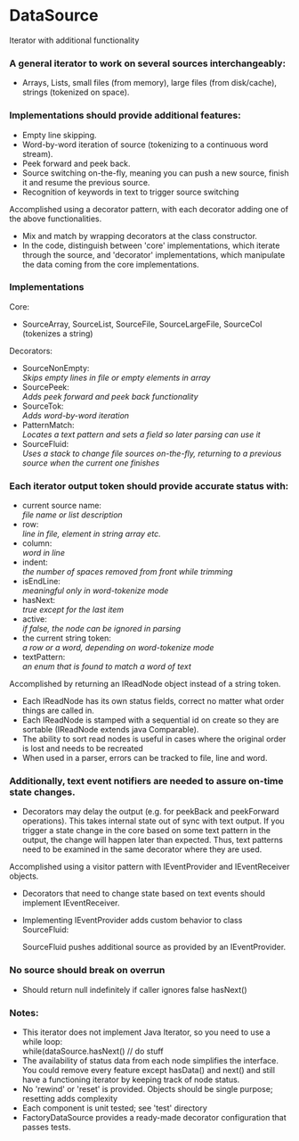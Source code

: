 # DataSource
Iterator with additional functionality

### A general iterator to work on several sources interchangeably:
 * Arrays, Lists, small files (from memory), large files (from disk/cache), strings (tokenized on space).

### Implementations should provide additional features:
 * Empty line skipping.
 * Word-by-word iteration of source (tokenizing to a continuous word stream).
 * Peek forward and peek back.
 * Source switching on-the-fly, meaning you can push a new source, finish it and resume the previous source.
 * Recognition of keywords in text to trigger source switching

Accomplished using a decorator pattern, with each decorator adding one of the above functionalities.
 *  Mix and match by wrapping decorators at the class constructor.
 *  In the code, distinguish between 'core' implementations, which iterate through the source, and 'decorator' implementations, which manipulate the data coming from the core implementations.

### Implementations

Core:
* SourceArray, SourceList, SourceFile, SourceLargeFile, SourceCol (tokenizes a string)

Decorators:
* SourceNonEmpty:  
    *Skips empty lines in file or empty elements in array*
* SourcePeek:  
    *Adds peek forward and peek back functionality*
* SourceTok:  
    *Adds word-by-word iteration*
* PatternMatch:  
    *Locates a text pattern and sets a field so later parsing can use it*
* SourceFluid:  
    *Uses a stack to change file sources on-the-fly, returning to a previous source when the current one finishes*
    
### Each iterator output token should provide accurate status with:
 * current source name:        
     *file name or list description*
 * row:                        
     *line in file, element in string array etc.*
 * column:                     
     *word in line*
 * indent:                     
     *the number of spaces removed from front while trimming*
 * isEndLine:                  
     *meaningful only in word-tokenize mode*
 * hasNext:                    
     *true except for the last item*
 * active:                     
     *if false, the node can be ignored in parsing*
 * the current string token:   
     *a row or a word, depending on word-tokenize mode*
 * textPattern:                
     *an enum that is found to match a word of text*

Accomplished by returning an IReadNode object instead of a string token.
 * Each IReadNode has its own status fields, correct no matter what order things are called in.
 * Each IReadNode is stamped with a sequential id on create so they are sortable (IReadNode extends java Comparable).
 * The ability to sort read nodes is useful in cases where the original order is lost and needs to be recreated
 * When used in a parser, errors can be tracked to file, line and word.

### Additionally, text event notifiers are needed to assure on-time state changes.
 * Decorators may delay the output (e.g. for peekBack and peekForward operations). This takes internal state out
 of sync with text output. If you trigger a state change in the core based on some text pattern in the output, 
 the change will happen later than expected. Thus, text patterns need to be examined in the same decorator where 
 they are used.
 
 Accomplished using a visitor pattern with IEventProvider and IEventReceiver objects.
 * Decorators that need to change state based on text events should implement IEventReceiver.
 * Implementing IEventProvider adds custom behavior to class SourceFluid:
 
     SourceFluid pushes additional source as provided by an IEventProvider.

### No source should break on overrun
* Should return null indefinitely if caller ignores false hasNext()

### Notes:
 * This iterator does not implement Java Iterator, so you need to use a while loop:  
         while(dataSource.hasNext() // do stuff   
 * The availability of status data from each node simplifies the interface.
    You could remove every feature except hasData() and next() and still have a functioning iterator by keeping track of node status.
 *  No 'rewind' or 'reset' is provided. Objects should be single purpose; resetting adds complexity
 *  Each component is unit tested; see 'test' directory
 *  FactoryDataSource provides a ready-made decorator configuration that passes tests.
